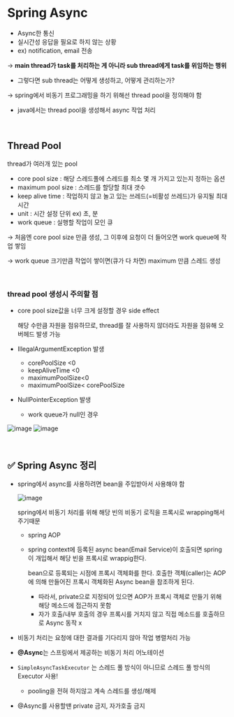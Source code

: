 # Spring Async
- Async한 통신
- 실시간성 응답을 필요로 하지 않는 상황
- ex) notification, email 전송

→ **main thread가 task를 처리하는 게 아니라 sub thread에게 task를 위임하는 행위**

- 그렇다면 sub thread는 어떻게 생성하고, 어떻게 관리하는가?

→ spring에서 비동기 프로그래밍을 하기 위해선 thread pool을 정의해야 함

- java에서는 thread pool을 생성해서 async 작업 처리

<br>


## Thread Pool

thread가 여러개 있는 pool

- core pool size : 해당 스레드풀에 스레드를 최소 몇 개 가지고 있는지 정하는 옵션
- maximum pool size : 스레드를 할당할 최대 갯수
- keep alive time : 작업하지 않고 놀고 있는 쓰레드(=비활성 쓰레드)가 유지될 최대 시간
- unit : 시간 설정 단위 ex) 초, 분
- work queue : 실행할 작업이 모인 큐

→ 처음엔 core pool size 만큼 생성, 그 이후에 요청이 더 들어오면 work queue에 작업 쌓임

→ work queue 크기만큼 작업이 쌓이면(큐가 다 차면) maximum 만큼 스레드 생성



<br>

### thread pool 생성시 주의할 점

- core pool size값을 너무 크게 설정할 경우 side effect
    
    해당 수만큼 자원을 점유하므로, thread를 잘 사용하지 않더라도 자원을 점유해 오버헤드 발생 가능
    
- IllegalArgumentException 발생
    - corePoolSize <0
    - keepAliveTime <0
    - maximumPoolSize<0
    - maximumPoolSize< corePoolSize
- NullPointerException 발생
    - work queue가 null인 경우
    
![image](https://github.com/zeunxx/fastcampus-10Project-6-AsyncProgramming/assets/81572478/bba30239-5b53-4102-98df-93348e6046ff)
![image](https://github.com/zeunxx/fastcampus-10Project-6-AsyncProgramming/assets/81572478/aef5c89c-cd46-46ce-b99d-f43edeb68c00)



<Br>

## ✅ Spring Async 정리
- spring에서 async를 사용하려면 bean을 주입받아서 사용해야 함
    

    ![image](https://github.com/zeunxx/fastcampus-10Project-6-AsyncProgramming/assets/81572478/642588f4-daf1-4062-8a8e-e4c8813c9ebf)

    spring에서 비동기 처리를 위해 해당 빈의 비동기 로직을 프록시로 wrapping해서 주기때문
    
    - spring AOP
    - 
        spring context에 등록된 async bean(Email Service)이 호출되면 spring이 개입해서 해당 빈을 프록시로 wrappig한다.
        
        bean으로 등록되는 시점에 프록시 객체화를 한다. 호출한 객체(caller)는 AOP에 의해 만들어진 프록시 객체화된 Async bean을 참조하게 된다.
        
        - 따라서, private으로 지정되어 있으면 AOP가 프록시 객체로 만들기 위해 해당 메소드에 접근하지 못함
        - 자가 호출/내부 호출의 경우 프록시를 거치지 않고 직접 메소드를 호출하므로 Async 동작 x
        
- 비동기 처리는 요청에 대한 결과를 기다리지 않아 작업 병렬처리 가능
- **@Async**는 스프링에서 제공하는 비동기 처리 어노테이션
- `SimpleAsyncTaskExecutor` 는 스레드 풀 방식이 아니므로 스레드 풀 방식의 Executor 사용!
    - pooling을 전혀 하지않고 계속 스레드를 생성/해제
- @Async를 사용할땐 private 금지, 자가호출 금지
